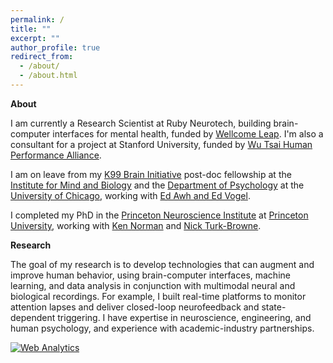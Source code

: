 ```yaml
---
permalink: /
title: ""
excerpt: ""
author_profile: true
redirect_from: 
  - /about/
  - /about.html
---
```


**About**

I am currently a Research Scientist at Ruby Neurotech, building brain-computer interfaces for mental health, funded by [Wellcome Leap](https://wellcomeleap.org/). I'm also a consultant for a project at Stanford University, funded by [Wu Tsai Human Performance Alliance](https://humanperformancealliance.org/). 


I am on leave from my [K99 Brain Initiative](https://braininitiative.nih.gov/megan-debettencourt-phd) post-doc fellowship at the [Institute for Mind and Biology](http://imb.uchicago.edu/) and the [Department of Psychology](http://psychology.uchicago.edu/) at the [University of Chicago](http://www.uchicago.edu/), working with [Ed Awh and Ed Vogel](http://awhvogellab.com/).


I completed my PhD in the [Princeton Neuroscience Institute](http://www.princeton.edu/neuroscience/) at [Princeton University](http://www.princeton.edu/), working with [Ken Norman](http://compmem.princeton.edu/) and [Nick Turk-Browne](http://ntblab.yale.edu/).


**Research**

The goal of my research is to develop technologies that can augment and improve human behavior, using brain-computer interfaces, machine learning, and data analysis in conjunction with multimodal neural and biological recordings. For example, I built real-time platforms to monitor attention lapses and deliver closed-loop neurofeedback and state-dependent triggering. I have expertise in neuroscience, engineering, and human psychology, and experience with academic-industry partnerships. 


<!-- Default Statcounter code for Github Personal Website
http://debetten.github.io -->
<script type="text/javascript">
var sc_project=12843941; 
var sc_invisible=1; 
var sc_security="48f3caee"; 
</script>
<script type="text/javascript"
src="https://www.statcounter.com/counter/counter.js"
async></script>
<noscript><div class="statcounter"><a title="Web Analytics"
href="https://statcounter.com/" target="_blank"><img
class="statcounter"
src="https://c.statcounter.com/12843941/0/48f3caee/1/"
alt="Web Analytics"
referrerPolicy="no-referrer-when-downgrade"></a></div></noscript>
<!-- End of Statcounter Code -->